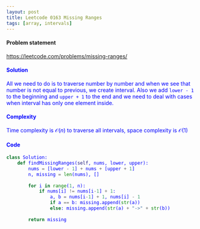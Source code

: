 ```yaml
---
layout: post
title: Leetcode 0163 Missing Ranges
tags: [array, intervals]
---
```


#### Problem statement

<a href="https://leetcode.com/problems/missing-ranges/"> <font color = blue>https://leetcode.com/problems/missing-ranges/

#### Solution
All we need to do is to traverse number by number and when we see that number is not equal to previous, we create interval. Also we add `lower - 1` to the beginning and `upper + 1` to the end and we need to deal with cases when interval has only one element inside.

#### Complexity
Time complexity is $\mathcal{O}(n)$ to traverse all intervals, space complexity is $\mathcal{O}(1)$

#### Code
```python
class Solution:
    def findMissingRanges(self, nums, lower, upper):
        nums = [lower - 1] + nums + [upper + 1]
        n, missing = len(nums), []
        
        for i in range(1, n):
            if nums[i] != nums[i-1] + 1:
                a, b = nums[i-1] + 1, nums[i] - 1
                if a == b: missing.append(str(a))
                else: missing.append(str(a) + "->" + str(b))
                
        return missing
```
